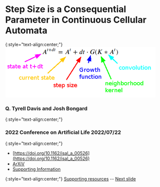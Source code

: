 # Step Size is a Consequential Parameter in Continuous Cellular Automata

{:style="text-align:center;"}
![teaser figure showing Orbium and s613 CA](https://raw.githubusercontent.com/riveSunder/yuca_docs/master/assets/equations/lenia_annotated.png)

### Q. Tyrell Davis and Josh Bongard
{:style="text-align:center;"}
### 2022 Conference on Artificial Life 2022/07/22
{:style="text-align:center;"}

* [https://doi.org/10.1162/isal_a_00526](https://doi.org/10.1162/isal_a_00526) 
* [ArXiV](https://arxiv.org/abs/2205.12728) 
* [Supporting Information](https://rivesunder.github.io/yuca)

{:style="text-align:center;"}
[Supporting resources](https://rivesunder.github.io/yuca) -- [Next slide](https://rivesunder.github.io/yuca/ss_slide_001)
